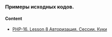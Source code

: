 ### Примеры исходных кодов. 

#### Content
* [PHP-16. Lesson 8 Авторизация. Сессии. Куки](php/flow16/lesson8)